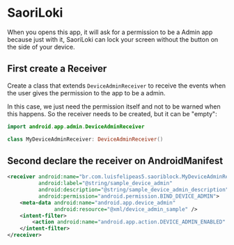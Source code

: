 # SaoriLoki

When you opens this app, it will ask for a permission to be a Admin app because just with it, SaoriLoki can lock your screen without the button on the side of your device.

## First create a Receiver

Create a class that extends ```DeviceAdminReceiver``` to receive the events when the user gives the permission to the app to be a admin.

In this case, we just need the permission itself and not to be warned when this happens. So the receiver needs to be created, but it can be "empty":

```kotlin
import android.app.admin.DeviceAdminReceiver

class MyDeviceAdminReceiver: DeviceAdminReceiver()
```

## Second declare the receiver on AndroidManifest

```xml
<receiver android:name="br.com.luisfelipeas5.saoriblock.MyDeviceAdminReceiver"
          android:label="@string/sample_device_admin"
          android:description="@string/sample_device_admin_description"
          android:permission="android.permission.BIND_DEVICE_ADMIN">
    <meta-data android:name="android.app.device_admin"
               android:resource="@xml/device_admin_sample" />
    <intent-filter>
        <action android:name="android.app.action.DEVICE_ADMIN_ENABLED" />
    </intent-filter>
</receiver>
```
